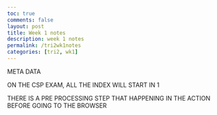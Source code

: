 ```yaml
---
toc: true
comments: false
layout: post
title: Week 1 notes
description: week 1 notes  
permalink: /tri2wk1notes
categories: [tri2, wk1]
---
```


META DATA

ON THE CSP EXAM, ALL THE INDEX WILL START IN 1

THERE IS A PRE PROCESSING STEP THAT HAPPENING IN THE ACTION BEFORE GOING TO THE BROWSER
